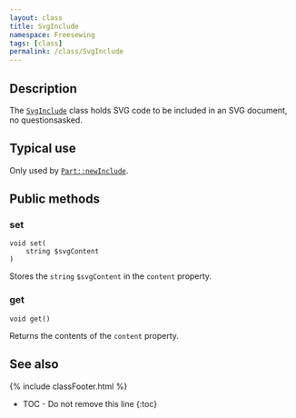 ```yaml
---
layout: class
title: SvgInclude
namespace: Freesewing
tags: [class]
permalink: /class/SvgInclude
---
```

## Description 

The [`SvgInclude`](SvgInclude) class holds SVG code to be
included in an SVG document, no questionsasked.

## Typical use

Only used by [`Part::newInclude`](Part#newinclude).

## Public methods

### set

```php?start_inline=1
void set(
    string $svgContent
)
```
Stores the `string` `$svgContent` in the `content` property.

### get

```php?start_inline=1
void get()
```
Returns the contents of the `content` property.

## See also

{% include classFooter.html %}
* TOC - Do not remove this line
{:toc}


